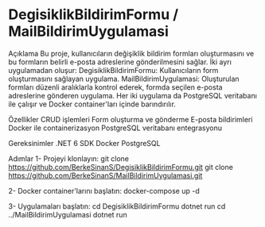 # DegisiklikBildirimFormu / MailBildirimUygulamasi
Açıklama
Bu proje, kullanıcıların değişiklik bildirim formları oluşturmasını ve bu formların belirli e-posta adreslerine gönderilmesini sağlar. İki ayrı uygulamadan oluşur:
  DegisiklikBildirimFormu: Kullanıcıların form oluşturmasını sağlayan uygulama.
  MailBildirimUygulamasi: Oluşturulan formları düzenli aralıklarla kontrol ederek, formda seçilen e-posta adreslerine gönderen uygulama.
Her iki uygulama da PostgreSQL veritabanı ile çalışır ve Docker container'ları içinde barındırılır.

Özellikler
  CRUD işlemleri
  Form oluşturma ve gönderme
  E-posta bildirimleri
  Docker ile containerizasyon
  PostgreSQL veritabanı entegrasyonu

Gereksinimler
  .NET 6 SDK
   Docker
   PostgreSQL

   Adımlar
  1- Projeyi klonlayın:
    git clone https://github.com/BerkeSinanS/DegisiklikBildirimFormu.git
    git clone https://github.com/BerkeSinanS/MailBildirimUygulamasi.git 
       
  2- Docker container'larını başlatın:
     docker-compose up -d 
       
  3- Uygulamaları başlatın:
    cd DegisiklikBildirimFormu
      dotnet run
    cd ../MailBildirimUygulamasi
     dotnet run
    
